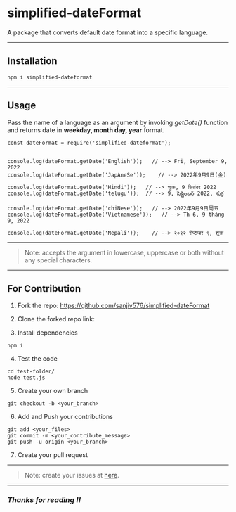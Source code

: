 # simplified-dateFormat

A package that converts default date format into a specific language.

***

## Installation
```
npm i simplified-dateformat
```

***

## Usage
Pass the name of a language as an argument by invoking *getDate()* function and returns date in **weekday, month day, year** format.
```
const dateFormat = require('simplified-dateformat');


console.log(dateFormat.getDate('English'));   // --> Fri, September 9, 2022
console.log(dateFormat.getDate('JapAneSe'));    // --> 2022年9月9日(金)

console.log(dateFormat.getDate('Hindi'));   // --> शुक्र, 9 सितंबर 2022
console.log(dateFormat.getDate('telugu'));  // --> 9, సెప్టెంబర్ 2022, శుక్ర

console.log(dateFormat.getDate('chiNese'));   // --> 2022年9月9日周五
console.log(dateFormat.getDate('Vietnamese'));   // --> Th 6, 9 tháng 9, 2022

console.log(dateFormat.getDate('Nepali'));    // --> २०२२ सेप्टेम्बर ९, शुक्र

```

***

> Note: accepts the argument in lowercase, uppercase or both without any special characters.

***

## For Contribution

1. Fork the repo: 
https://github.com/sanjiv576/simplified-dateFormat

2. Clone the forked repo link:

3. Install dependencies
```
npm i
```

4. Test the code
```
cd test-folder/
node test.js
```

5. Create your own branch
```
git checkout -b <your_branch>
```

6. Add and Push your contributions
```
git add <your_files>
git commit -m <your_contribute_message>
git push -u origin <your_branch>
```


7. Create your pull request

***

> Note: create your issues at [here](https://github.com/sanjiv576/simplified-dateFormat/issues).

*** 

### *Thanks for reading !!*
